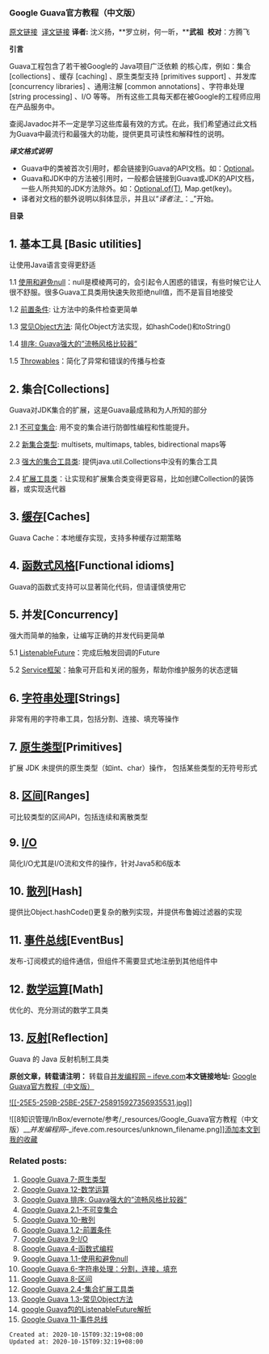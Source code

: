
### Google Guava官方教程（中文版）

[原文链接](http://code.google.com/p/guava-libraries/wiki/GuavaExplained)  [译文链接](http://ifeve.com/?p=8776) **译者:** 沈义扬，**罗立树，何一昕，****武祖**  **校对**：方腾飞

**引言**

Guava工程包含了若干被Google的 Java项目广泛依赖 的核心库，例如：集合 \[collections\] 、缓存 \[caching\] 、原生类型支持 \[primitives support\] 、并发库 \[concurrency libraries\] 、通用注解 \[common annotations\] 、字符串处理 \[string processing\] 、I/O 等等。 所有这些工具每天都在被Google的工程师应用在产品服务中。

查阅Javadoc并不一定是学习这些库最有效的方式。在此，我们希望通过此文档为Guava中最流行和最强大的功能，提供更具可读性和解释性的说明。

_**译文格式说明**_

*   Guava中的类被首次引用时，都会链接到Guava的API文档。如：[Optional<T>](http://docs.guava-libraries.googlecode.com/git-history/release/javadoc/com/google/common/base/Optional.html)。
*   Guava和JDK中的方法被引用时，一般都会链接到Guava或JDK的API文档，一些人所共知的JDK方法除外。如：[Optional.of(T)](http://docs.guava-libraries.googlecode.com/git-history/release/javadoc/com/google/common/base/Optional.html#of(T)), Map.get(key)。
*   译者对文档的额外说明以斜体显示，并且以“_译者注__：_”开始。

**目录**

## 1\. 基本工具 \[Basic utilities\]

让使用Java语言变得更舒适

1.1 [使用和避免null](http://ifeve.com/using-and-avoiding-null/)：null是模棱两可的，会引起令人困惑的错误，有些时候它让人很不舒服。很多Guava工具类用快速失败拒绝null值，而不是盲目地接受

1.2 [前置条件](http://ifeve.com/google-guava-preconditions/): 让方法中的条件检查更简单

1.3 [常见Object方法](http://ifeve.com/google-guava-commonobjectutilities/): 简化Object方法实现，如hashCode()和toString()

1.4 [排序: Guava强大的”流畅风格比较器”](http://ifeve.com/google-guava-ordering/)

1.5 [Throwables](http://ifeve.com/google-guava-throwables/)：简化了异常和错误的传播与检查

## 2\. 集合\[Collections\]

Guava对JDK集合的扩展，这是Guava最成熟和为人所知的部分

2.1 [不可变集合](http://ifeve.com/google-guava-immutablecollections/): 用不变的集合进行防御性编程和性能提升。

2.2 [新集合类型](http://ifeve.com/google-guava-newcollectiontypes/): multisets, multimaps, tables, bidirectional maps等

2.3 [强大的集合工具类](http://ifeve.com/google-guava-collectionutilities/): 提供java.util.Collections中没有的集合工具

2.4 [扩展工具类](http://ifeve.com/google-guava-collectionhelpersexplained/)：让实现和扩展集合类变得更容易，比如创建Collection的装饰器，或实现迭代器

## 3\. [缓存](http://ifeve.com/google-guava-cachesexplained)\[Caches\]

Guava Cache：本地缓存实现，支持多种缓存过期策略

## 4\. [函数式风格](http://ifeve.com/google-guava-functional/)\[Functional idioms\]

Guava的函数式支持可以显著简化代码，但请谨慎使用它

## 5\. 并发\[Concurrency\]

强大而简单的抽象，让编写正确的并发代码更简单

5.1 [ListenableFuture](http://ifeve.com/google-guava-listenablefuture/)：完成后触发回调的Future

5.2 [Service框架](http://ifeve.com/google-guava-serviceexplained/)：抽象可开启和关闭的服务，帮助你维护服务的状态逻辑

## 6\. [字符串处理](http://ifeve.com/google-guava-strings/)\[Strings\]

非常有用的字符串工具，包括分割、连接、填充等操作

## 7\. [原生类型](http://ifeve.com/google-guava-primitives/)\[Primitives\]

扩展 JDK 未提供的原生类型（如int、char）操作， 包括某些类型的无符号形式

## 8\. [区间](http://ifeve.com/google-guava-ranges/)\[Ranges\]

可比较类型的区间API，包括连续和离散类型

## 9\. [I/O](http://ifeve.com/google-guava-io/)

简化I/O尤其是I/O流和文件的操作，针对Java5和6版本

## 10\. [散列](http://ifeve.com/google-guava-hashing/)\[Hash\]

提供比Object.hashCode()更复杂的散列实现，并提供布鲁姆过滤器的实现

## 11\. [事件总线](http://ifeve.com/google-guava-eventbus/)\[EventBus\]

发布-订阅模式的组件通信，但组件不需要显式地注册到其他组件中

## 12\. [数学运算](http://ifeve.com/google-guava-math/)\[Math\]

优化的、充分测试的数学工具类

## 13\. [反射](http://ifeve.com/guava-reflection/)\[Reflection\]

Guava 的 Java 反射机制工具类

**原创文章，转载请注明：** 转载自[并发编程网 – ifeve.com](https://ifeve.com/)**本文链接地址:** [Google Guava官方教程（中文版）](https://ifeve.com/google-guava/)

[![[-25E5-259B-25BE-25E7-258915927356935531.jpg]]](http://ads.cachekit.com/)

![[8知识管理/InBox/evernote/参考/_resources/Google_Guava官方教程（中文版）___并发编程网_–_ifeve.com.resources/unknown_filename.png]][添加本文到我的收藏](https://ifeve.com/google-guava/?wpfpaction=add&postid=8776)

### Related posts:

1.  [Google Guava 7-原生类型](https://ifeve.com/google-guava-primitives/)
2.  [Google Guava 12-数学运算](https://ifeve.com/google-guava-math/)
3.  [Google Guava 排序: Guava强大的”流畅风格比较器”](https://ifeve.com/google-guava-ordering/)
4.  [Google Guava 2.1-不可变集合](https://ifeve.com/google-guava-immutablecollections/)
5.  [Google Guava 10-散列](https://ifeve.com/google-guava-hashing/)
6.  [Google Guava 1.2-前置条件](https://ifeve.com/google-guava-preconditions/)
7.  [Google Guava 9-I/O](https://ifeve.com/google-guava-io/)
8.  [Google Guava 4-函数式编程](https://ifeve.com/google-guava-functional/)
9.  [Google Guava 1.1-使用和避免null](https://ifeve.com/google-guava-using-and-avoiding-null/)
10.  [Google Guava 6-字符串处理：分割，连接，填充](https://ifeve.com/google-guava-strings/)
11.  [Google Guava 8-区间](https://ifeve.com/google-guava-ranges/)
12.  [Google Guava 2.4-集合扩展工具类](https://ifeve.com/google-guava-collectionhelpersexplained/)
13.  [Google Guava 1.3-常见Object方法](https://ifeve.com/google-guava-commonobjectutilities/)
14.  [google Guava包的ListenableFuture解析](https://ifeve.com/google-guava-listenablefuture/)
15.  [Google Guava 11-事件总线](https://ifeve.com/google-guava-eventbus/)

    Created at: 2020-10-15T09:32:19+08:00
    Updated at: 2020-10-15T09:32:19+08:00

